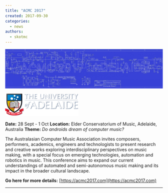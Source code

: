 ```yaml
---
title: "ACMC 2017"
created: 2017-09-30
categories: 
  - news
authors: 
  - skotmc
---
```


[![ACMC2017_blueheader](assets/images/ACMC2017_blueheader-1024x256.jpg)](http://computermusic.org.au/media/2017/09/ACMC2017_blueheader.jpg)

[![UniversityOfAdelaide](assets/images/UniversityOfAdelaide.png)](http://computermusic.org.au/media/2017/09/UniversityOfAdelaide.png)

**Date:** 28 Sept - 1 Oct **Location:** Elder Conservatorium of Music, Adelaide, Australia **Theme:** _Do androids dream of computer music?_

The Australasian Computer Music Association invites composers, performers, academics, engineers and technologists to present research and creative works exploring interdisciplinary perspectives on music making, with a special focus on emerging technologies, automation and robotics in music. This conference aims to expand our current understandings of automated and semi-autonomous music making and its impact in the broader cultural landscape.

**Go here for more details:** [https://acmc2017.com](https://acmc2017.com)

* * *
